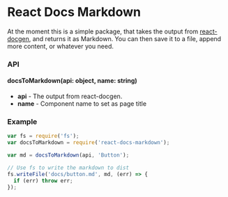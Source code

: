 React Docs Markdown
===========================

At the moment this is a simple package, that takes the output from [react-docgen](https://github.com/reactjs/react-docgen), and returns it as Markdown. You can then save it to a file, append more content, or whatever you need.

### API
#### docsToMarkdown(api: object, name: string)

* **api** - The output from react-docgen.
* **name** - Component name to set as page title


### Example

```js
var fs = require('fs');
var docsToMarkdown = require('react-docs-markdown');

var md = docsToMarkdown(api, 'Button');

// Use fs to write the markdown to dist
fs.writeFile('docs/button.md', md, (err) => {
  if (err) throw err;
});
```
